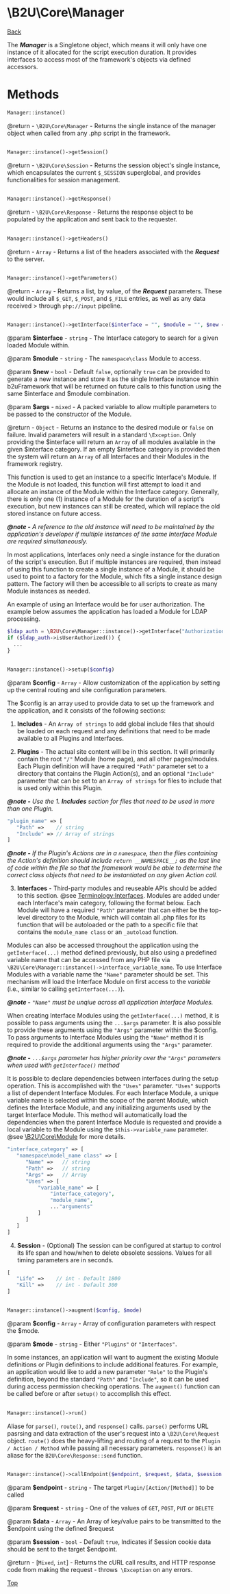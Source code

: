# \B2U\Core\Manager

[Back](https://github.com/bob2u/b2uFramework-public/blob/master/README.md#the-b2ucore-namespace)

The ***Manager*** is a Singletone object, which means it will only have one instance of it allocated for the script execution duration. It provides interfaces to access most of the framework's objects via defined accessors.

# Methods
```PHP 
Manager::instance()
```
@return - `\B2U\Core\Manager` - Returns the single instance of the manager object when called from any .php script in the framework.
##
```PHP 
Manager::instance()->getSession()
```
@return - `\B2U\Core\Session` - Returns the session object's single instance, which encapsulates the current `$_SESSION` superglobal, and provides functionalities for session management.
##
```PHP 
Manager::instance()->getResponse()
```
@return - `\B2U\Core\Response` - Returns the response object to be populated by the application and sent back to the requester.
##
```PHP 
Manager::instance()->getHeaders()
```
@return - `Array` - Returns a list of the headers associated with the ***Request*** to the server.
##
```PHP 
Manager::instance()->getParameters()
```
@return - `Array` - Returns a list, by value, of the ***Request*** parameters. These would include all `$_GET`, `$_POST`, and `$_FILE` entries, as well as any data received > through `php://input` pipeline.
##
```PHP 
Manager::instance()->getInterface($interface = "", $module = "", $new = false, ...$args)
```
@param **$interface** - `string` - The Interface category to search for a given loaded Module within.

@param **$module** - `string` - The `namespace\class` Module to access.

@param **$new** - `bool` - Default `false`, optionally `true` can be provided to generate a new instance and store it as the single Interface instance within b2uFramework that will be returned on future calls to this function using the same $interface and $module combination.

@param **$args** - `mixed` - A packed variable to allow multiple parameters to be passed to the constructor of the Module.

@return - `Object` - Returns an instance to the desired module or `false` on failure. Invalid parameters will result in a standard `\Exception`. Only providing the $interface will return an `Array` of all modules available in the given $interface category. If an empty $interface category is provided then the system will return an `Array` of all Interfaces and their Modules in the framework registry.

This function is used to get an instance to a specific Interface's Module. If the Module is not loaded, this function will first attempt to load it and allocate an instance of the Module within the Interface category. Generally, there is only one (1) instance of a Module for the duration of a script's execution, but new instances can still be created, which will replace the old stored instance on future access. 

***@note -*** _A reference to the old instance will need to be maintained by the application's developer if multiple instances of the same Interface Module are required simultaneously._

In most applications, Interfaces only need a single instance for the duration of the script's execution. But if multiple instances are required, then instead of using this function to create a single instance of a Module, it should be used to point to a factory for the Module, which fits a single instance design pattern. The factory will then be accessible to all scripts to create as many Module instances as needed.

An example of using an Interface would be for user authorization. The example below assumes the application has loaded a Module for LDAP processing.
```php
$ldap_auth = \B2U\Core\Manager::instance()->getInterface("Authorization", "My_LDAP", false, $ldap_config_params, "login_credentials");
if ($ldap_auth->isUserAuthorized()) {
  ...
}
```
##
```PHP 
Manager::instance()->setup($config)
```
@param **$config** - `Array` - Allow customization of the application by setting up the central routing and site configuration parameters.

The $config is an array used to provide data to set up the framework and the application, and it consists of the following sections:

1) **Includes** - An `Array of strings` to add global include files that should be loaded on each request and any definitions that need to be made available to all Plugins and Interfaces.

2) **Plugins** - The actual site content will be in this section. It will primarily contain the root `"/"` Module (home page), and all other pages/modules. Each Plugin definition will have a required `"Path"` parameter set to a directory that contains the Plugin Action(s), and an optional `"Include"` parameter that can be set to an `Array of strings` for files to include that is used only within this Plugin. 

***@note -*** _Use the 1. **Includes** section for files that need to be used in more than one Plugin._

```php
"plugin_name" => [
   "Path" =>    // string
   "Include" => // Array of strings
]
```
***@note -*** _If the Plugin's Actions are in a `namespace`, then the files containing the Action's definition should include `return __NAMESPACE__;` as the last line of code within the file so that the framework would be able to determine the correct class objects that need to be instantiated on any given Action call._

3) **Interfaces** - Third-party modules and reuseable APIs should be added to this section. @see [Terminology:Interfaces](https://github.com/bob2u/b2uFramework-public/blob/master/README.md#terminology). Modules are added under each Interface's main category, following the format below. Each Module will have a required `"Path"` parameter that can either be the top-level directory to the Module, which will contain all .php files for its function that will be autoloaded or the path to a specific file that contains the `module_name class` or an `_autoload` function.

Modules can also be accessed throughout the application using the `getInterface(...)` method defined previously, but also using a predefined variable name that can be accessed from any PHP file via `\B2U\Core\Manager::instance()->interface_variable_name`. To use Interface Modules with a variable name the `"Name"` parameter should be set. This mechanism will load the Interface Module on first access to the _variable_ (i.e., similar to calling `getInterface(...)`).

***@note -*** _`"Name"` must be unqiue across all application Interface Modules._

When creating Interface Modules using the `getInterface(...)` method, it is possible to pass arguments using the `...$args` parameter. It is also possible to provide these arguments using the `"Args"` parameter within the $config. To pass arguments to Interface Modules using the `"Name"` method it is required to provide the additional arguments using the `"Args"` parameter.

***@note -*** _`...$args` parameter has higher priority over the `"Args"` parameters when used with `getInterface()` method_

It is possible to declare dependencies between interfaces during the setup operation. This is accomplished with the `"Uses"` parameter. `"Uses"` supports a list of dependent Interface Modules. For each Interface Module, a unique variable name is selected within the scope of the parent Module, which defines the Interface Module, and any initializing arguments used by the target Interface Module. This method will automatically load the dependencies when the parent Interface Module is requested and provide a local variable to the Module using the `$this->variable_name` parameter. @see [\B2U\Core\Module](https://github.com/bob2u/b2uFramework-public/blob/master/README/README_MODULE.md#b2ucoremodule) for more details.

```php
"interface_category" => [
   "namespace\model_name class" => [
      "Name" =>   // string
      "Path" =>   // string
      "Args" =>   // Array
      "Uses" => [
          "variable_name" => [
              "interface_category",
              "module_name",
              ..."arguments"
          ]
      ]
   ]
]
```

4) **Session** - (Optional) The session can be configured at startup to control its life span and how/when to delete obsolete sessions. Values for all timing parameters are in seconds.

```php
[
   "Life" =>    // int - Default 1800
   "Kill" =>    // int - Default 300
]
```
##
```PHP 
Manager::instance()->augment($config, $mode)
```
@param **$config** - `Array` - Array of configuration parameters with respect the $mode.

@param **$mode** - `string` - Either `"Plugins"` or `"Interfaces"`.

In some instances, an application will want to augment the existing Module definitions or Plugin definitions to include additional features. For example, an application would like to add a new parameter `"Role"` to the Plugin's definition, beyond the standard `"Path"` and `"Include"`, so it can be used during access permission checking operations. The `augment()` function can be called before or after `setup()` to accomplish this effect.
##
```PHP 
Manager::instance()->run()
```
Aliase for `parse()`, `route()`, and `response()` calls. `parse()` performs URL pasrsing and data extraction of the user's request into a `\B2U\Core\Request` object. `route()` does the heavy-lifting and routing of a request to the `Plugin / Action / Method` while passing all necessary parameters. `response()` is an aliase for the `B2U\Core\Response::send` function.
##
```PHP 
Manager::instance()->callEndpoint($endpoint, $request, $data, $session = true)
```
@param **$endpoint** - `string` - The target `Plugin/[Action/[Method]]` to be called

@param **$request** - `string` - One of the values of `GET`, `POST`, `PUT` or `DELETE`

@param **$data** - `Array` - An Array of key/value pairs to be transmitted to the $endpoint using the defined $request

@param **$session** - `bool` - Default `true`, Indicates if Session cookie data should be sent to the target $endpoint.

@return - \[`Mixed`, `int`] - Returns the cURL call results, and HTTP response code from making the request - throws` \Exception` on any errors.

[Top](https://github.com/bob2u/b2uFramework-public/blob/master/README/README_MANAGER.md#b2ucoremanager)
